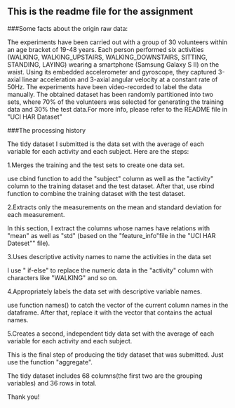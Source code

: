 
## This is the readme file for the assignment

###Some facts about the origin raw data: 

   The experiments have been carried out with a group of 30 volunteers within an age bracket of 19-48 years. Each person performed six activities (WALKING, WALKING_UPSTAIRS, WALKING_DOWNSTAIRS, SITTING, STANDING, LAYING) wearing a smartphone (Samsung Galaxy S II) on the waist. Using its embedded accelerometer and gyroscope, they captured 3-axial linear acceleration and 3-axial angular velocity at a constant rate of 50Hz. The experiments have been video-recorded to label the data manually. The obtained dataset has been randomly partitioned into two sets, where 70% of the volunteers was selected for generating the training data and 30% the test data.For more info, please refer to the README file in "UCI HAR Dataset"
   
###The processing history

   The tidy dataset I submitted is the data set with the average of each variable for each activity and each subject. Here are the steps:
   
   1.Merges the training and the test sets to create one data set.
   
   use cbind function to add the "subject" column as well as the "activity" column to the training dataset and the test dataset. After that, use rbind function to combine the training dataset with the test dataset.
   
   2.Extracts only the measurements on the mean and standard deviation for each measurement.
   
   In this section, I extract the columns whose names have relations with "mean" as well as "std" (based on the "feature_info"file in the "UCI HAR Dateset"" file). 
   
   3.Uses descriptive activity names to name the activities in the data set
   
   I use " if-else" to replace the numeric data in the "activity" column with characters like "WALKING" and so on.
   
   4.Appropriately labels the data set with descriptive variable names.
   
   use function names() to catch the vector of the current column names in the dataframe. After that, replace it with the vector that contains the actual names.
   
   5.Creates a second, independent tidy data set with the average of each variable for each activity and each subject. 
   
   This is the final step of producing the tidy dataset that was submitted. Just use the function "aggregate".
   
   The tidy dataset includes 68 columns(the first two are the grouping variables) and 36 rows in total.
   
   Thank you!
   
   

   